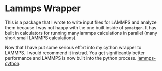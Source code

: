 # Lammps Wrapper

This is a package that I wrote to write input files for LAMMPS and
analyze them because I was not happy with the one built inside of
`pymatgen`. It has built in calculators for running many lammps
calculations in parallel (many short small LAMMPS calculations). 

Now that I have put some serious effort into my cython wrapper to
LAMMPS. I would recommend it instead. You get significantly better
performance and LAMMPS is now built into the python
process. [lammps-cython](https://github.com/costrouc/lammps-cython).

